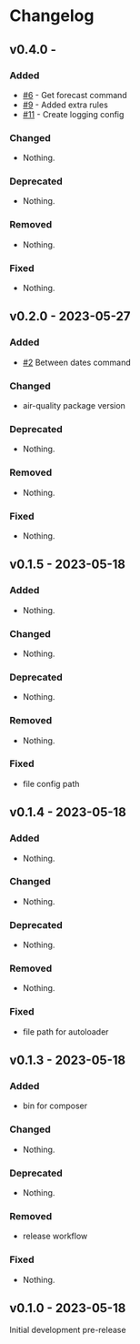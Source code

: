# Changelog

## v0.4.0 - 

### Added

- [#6](https://github.com/mihaichris/air-quality-cli/pull/7) - Get forecast command
- [#9](https://github.com/mihaichris/air-quality-cli/pull/9) - Added extra rules
- [#11](https://github.com/mihaichris/air-quality-cli/pull/11) - Create logging config

### Changed

- Nothing.

### Deprecated

- Nothing.

### Removed

- Nothing.

### Fixed

- Nothing.

## v0.2.0 - 2023-05-27

### Added

- [#2](https://github.com/mihaichris/air-quality-cli/pull/2) Between dates command

### Changed

- air-quality package version

### Deprecated

- Nothing.

### Removed

- Nothing.

### Fixed

- Nothing.

## v0.1.5 - 2023-05-18

### Added

- Nothing.

### Changed

- Nothing.

### Deprecated

- Nothing.

### Removed

- Nothing.

### Fixed

- file config path

## v0.1.4 - 2023-05-18

### Added

- Nothing.

### Changed

- Nothing.

### Deprecated

- Nothing.

### Removed

- Nothing.

### Fixed

- file path for autoloader

## v0.1.3 - 2023-05-18

### Added

- bin for composer

### Changed

- Nothing.

### Deprecated

- Nothing.

### Removed

- release workflow

### Fixed

- Nothing.

## v0.1.0 - 2023-05-18

Initial development pre-release
